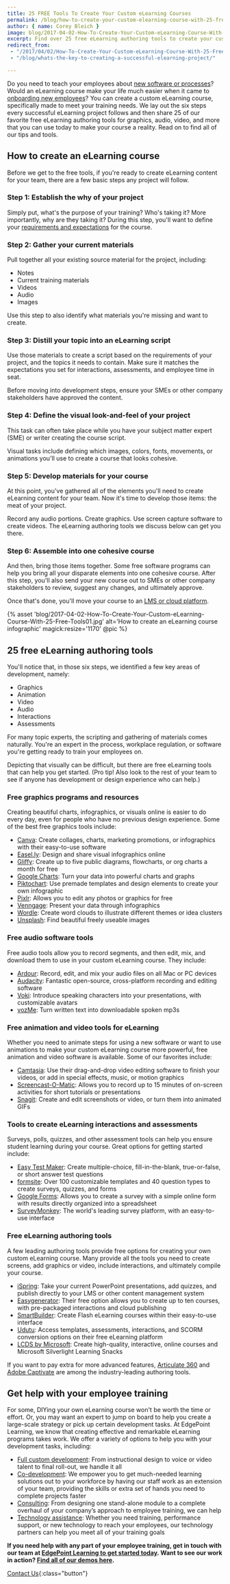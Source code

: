 ```yaml
---
title: 25 FREE Tools To Create Your Custom eLearning Courses
permalink: /blog/how-to-create-your-custom-elearning-course-with-25-free-tools/
author: { name: Corey Bleich }
image: blog/2017-04-02-How-To-Create-Your-Custom-eLearning-Course-With-25-Free-Tools.jpg
excerpt: Find over 25 free eLearning authoring tools to create your custom courses in 2019. We also break down the 6 steps for creating the best learning programs. 
redirect_from: 
 - "/2017/04/02/How-To-Create-Your-Custom-eLearning-Course-With-25-Free-Tools/"
 - "/blog/whats-the-key-to-creating-a-successful-elearning-project/"

---
```


Do you need to teach your employees about [new software or processes](/blog/how-to-train-employees-on-new-system/)? Would an eLearning course make your life much easier when it came to [onboarding new employees](/blog/how-to-train-new-employees/)? You can create a custom eLearning course, specifically made to meet your training needs. We lay out the six steps every successful eLearning project follows and then share 25 of our favorite free eLearning authoring tools for graphics, audio, video, and more that you can use today to make your course a reality. Read on to find all of our tips and tools. 

## How to create an eLearning course
Before we get to the free tools, if you're ready to create eLearning content for your team, there are a few basic steps any project will follow.

### Step 1: Establish the why of your project
Simply put, what's the purpose of your training? Who's taking it? More importantly, why are they taking it? During this step, you'll want to define your [requirements and expectations](/blog/training-needs-analysis/) for the course.

### Step 2: Gather your current materials
Pull together all your existing source material for the project, including:

+  Notes
+  Current training materials
+  Videos
+  Audio
+  Images

Use this step to also identify what materials you're missing and want to create.

### Step 3: Distill your topic into an eLearning script
Use those materials to create a script based on the requirements of your project, and the topics it needs to contain. Make sure it matches the expectations you set for interactions, assessments, and employee time in seat.

Before moving into development steps, ensure your SMEs or other company stakeholders have approved the content.

### Step 4: Define the visual look-and-feel of your project
This task can often take place while you have your subject matter expert (SME) or writer creating the course script. 

Visual tasks include defining which images, colors, fonts, movements, or animations you'll use to create a course that looks cohesive.

### Step 5: Develop materials for your course
At this point, you've gathered all of the elements you'll need to create eLearning content for your team. Now it's time to develop those items: the meat of your project. 

Record any audio portions. Create graphics. Use screen capture software to create videos. The eLearning authoring tools we discuss below can get you there. 

### Step 6: Assemble into one cohesive course
And then, bring those items together. Some free software programs can help you bring all your disparate elements into one cohesive course.
After this step, you'll also send your new course out to SMEs or other company stakeholders to review, suggest any changes, and ultimately approve. 

Once that's done, you'll move your course to an [LMS or cloud platform](/blog/best-lms-for-small-business/).

{% asset 'blog/2017-04-02-How-To-Create-Your-Custom-eLearning-Course-With-25-Free-Tools01.jpg'
  alt='How to create an eLearning course infographic'
  magick:resize='1170' @pic %}

## 25 free eLearning authoring tools 
You'll notice that, in those six steps, we identified a few key areas of development, namely:

+  Graphics
+  Animation
+  Video
+  Audio
+  Interactions
+  Assessments

For many topic experts, the scripting and gathering of materials comes naturally. You're an expert in the process, workplace regulation, or software you're getting ready to train your employees on.

Depicting that visually can be difficult, but there are free eLearning tools that can help you get started. (Pro tip! Also look to the rest of your team to see if anyone has development or design experience who can help.)

### Free graphics programs and resources
Creating beautiful charts, infographics, or visuals online is easier to do every day, even for people who have no previous design experience. Some of the best free graphics tools include:

+  [Canva](https://www.canva.com/): Create collages, charts, marketing promotions, or infographics with their easy-to-use software
+  [Easel.ly](https://www.easel.ly): Design and share visual infographics online
+  [Gliffy](https://www.gliffy.com/): Create up to five public diagrams, flowcharts, or org charts a month for free
+  [Google Charts](https://developers.google.com/chart): Turn your data into powerful charts and graphs
+  [Piktochart](https://piktochart.com): Use premade templates and design elements to create your own infographic
+  [Pixlr](https://pixlr.com): Allows you to edit any photos or graphics for free
+  [Venngage](https://venngage.com): Present your data through infographics
+  [Wordle](http://www.wordle.net/create): Create word clouds to illustrate different themes or idea clusters
+  [Unsplash](https://unsplash.com/): Find beautiful freely useable images

### Free audio software tools
Free audio tools allow you to record segments, and then edit, mix, and download them to use in your custom eLearning course. They include:

+  [Ardour](http://ardour.org/): Record, edit, and mix your audio files on all Mac or PC devices
+  [Audacity](http://www.audacityteam.org/): Fantastic open-source, cross-platform recording and editing software
+  [Voki](http://www.voki.com/): Introduce speaking characters into your presentations, with customizable avatars
+  [vozMe](http://vozme.com/index.php): Turn written text into downloadable spoken mp3s

### Free animation and video tools for eLearning
Whether you need to animate steps for using a new software or want to use animations to make your custom eLearning course more powerful, free animation and video software is available. Some of our favorites include:

+  [Camtasia](https://www.techsmith.com/camtasia.html): Use their drag-and-drop video editing software to finish your videos, or add in special effects, music, or motion graphics
+  [Screencast-O-Matic](http://screencast-o-matic.com/): Allows you to record up to 15 minutes of on-screen activities for short tutorials or presentations
+  [Snagit](https://www.techsmith.com/screen-capture.html): Create and edit screenshots or video, or turn them into animated GIFs

### Tools to create eLearning interactions and assessments
Surveys, polls, quizzes, and other assessment tools can help you ensure student learning during your course. Great options for getting started include:

+  [Easy Test Maker](http://www.easytestmaker.com/): Create multiple-choice, fill-in-the-blank, true-or-false, or short answer test questions
+  [formsite](https://www.formsite.com): Over 100 customizable templates and 40 question types to create surveys, quizzes, and forms
+  [Google Forms](https://www.google.com/forms/about/): Allows you to create a survey with a simple online form with results directly organized into a spreadsheet
+  [SurveyMonkey](https://www.surveymonkey.com): The world's leading survey platform, with an easy-to-use interface

### Free eLearning authoring tools
A few leading authoring tools provide free options for creating your own custom eLearning course. Many provide all the tools you need to create screens, add graphics or video, include interactions, and ultimately compile your course.

+  [iSpring](https://www.ispringsolutions.com/ispring-free): Take your current PowerPoint presentations, add quizzes, and publish directly to your LMS or other content management system
+  [Easygenerator](https://www.easygenerator.com): Their free option allows you to create up to ten courses, with pre-packaged interactions and cloud publishing
+  [SmartBuilder](http://www.smartbuilder.com/): Create Flash eLearning courses within their easy-to-use interface
+  [Udutu](http://www.udutu.com/): Access templates, assessments, interactions, and SCORM conversion options on their free eLearning platform
+  [LCDS by Microsoft](https://www.microsoft.com/en-us/learning/lcds-tool.aspx#tab1): Create high-quality, interactive, online courses and Microsoft Silverlight Learning Snacks

If you want to pay extra for more advanced features, [Articulate 360](https://articulate.com/360) and [Adobe Captivate](https://www.adobe.com/products/captivate.html) are among the industry-leading authoring tools.

## Get help with your employee training

For some, DIYing your own eLearning course won't be worth the time or effort. Or, you may want an expert to jump on board to help you create a large-scale strategy or pick up certain development tasks. At EdgePoint Learning, we know that creating effective and remarkable eLearning programs takes work. We offer a variety of options to help you with your development tasks, including: 

* [Full custom development](/custom-elearning-course-development/): From instructional design to voice or video talent to final roll-out, we handle it all
* [Co-development](/co-development-services/): We empower you to get much-needed learning solutions out to your workforce by having our staff work as an extension of your team, providing the skills or extra set of hands you need to complete projects faster
* [Consulting](/elearning-consulting-services/): From designing one stand-alone module to a complete overhaul of your company’s approach to employee training, we can help
* [Technology assistance](/delivery-technology/): Whether you need training, performance support, or new technology to reach your employees, our technology partners can help you meet all of your training goals

<strong>If you need help with any part of your employee training, get in touch with our team at [EdgePoint Learning to get started today](/contact/). Want to see our work in action? [Find all of our demos here](/form/demo/).</strong>

[Contact Us](/contact/ ){:class="button"}
